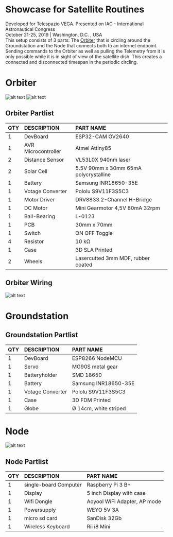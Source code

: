 # Showcase for Satellite Routines
Developed for Telespazio VEGA. Presented on IAC - International Astronautical Congress <br>
October 21-25, 2019 | Washington, D.C. , USA <br>
This setup consists of 3 parts: The [Orbiter](#orbiter) that is circling around the Groundstation and the Node that connects both to an internet endpoint. Sending commands to the Orbiter as well as pulling the Telemetry from it is only possible while it is in sight of view of the satellite dish. This creates a connected and disconnected timespan in the periodic circling.

# Orbiter
![alt text](https://abload.de/img/drawing_isometric-1kqkhj.png)
![alt text](https://abload.de/img/img_20191014_1454398wjwb.jpg)

## Orbiter Partlist
 
|QTY|	DESCRIPTION	|PART NAME|
| :---   | :---   | :---   |
|1|	DevBoard|	ESP32-CAM OV2640 |
|1|	AVR Microcontroller|	Atmel Attiny85|
|2|	Distance Sensor|VL53L0X 940nm laser|
|2|	Solar Cell|	5.5V 90mm x 30mm 65mA polycrystalline|
|1|	Battery|	Samsung INR18650-35E|
|1|	Votage Converter|	Pololu S9V11F3S5C3 |
|1|	Motor Driver| DRV8833 2-Channel H-Bridge|
|1|	DC Motor| Mini Gearmotor 4,5V 80mA 32rpm|
|1|	Ball-Bearing| L-0123|
|1|	PCB| 30mm x 70mm|
|1|	Switch| ON OFF Toggle|
|4|	Resistor| 10 kΩ|
|1| Case| 3D SLA Printed |
|2| Wheels| Lasercutted 3mm MDF, rubber coated |

## Orbiter Wiring

![alt text](https://abload.de/img/sjcjx55cc4ke6.png)

# Groundstation

## Groundstation Partlist
 
|QTY|	DESCRIPTION	|PART NAME|
| :---   | :---   | :---   |
|1|	DevBoard|	ESP8266 NodeMCU |
|1| Servo| MG90S metal gear |
|1|	Batteryholder | SMD 18650|
|1|	Battery|	Samsung INR18650-35E|
|1|	Votage Converter|	Pololu S9V11F3S5C3 |
|1| Case | 3D FDM Printed |
|1| Globe | Ø 14cm, white striped |

# Node

![alt text](https://abload.de/img/img_20191014_234754a8j5m.jpg)

## Node Partlist
 
|QTY|	DESCRIPTION	|PART NAME|
| :---   | :---   | :---   |
|1|	single-board Computer|	Raspberry Pi 3 B+ |
|1| Display| 5 inch Display with case |
|1|	Wifi Dongle | Aoyool WiFi Adapter, AP mode|
|1|	Powersupply |	WEYO 5V 3A |
|1|	micro sd card |	SanDisk 32Gb |
|1|	Wireless Keyboard  |	Rii i8 Mini |
